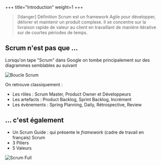 +++
title="Introduction"
weight=1
+++

> [!danger] Définition
>  Scrum est un framework Agile pour développer, délivrer et maintenir un produit complexe. Il se concentre sur la livraison rapide de valeur au client en travaillant de manière itérative sur de courtes périodes de temps.



## Scrum n'est pas que ...
Lorsqu'on tape "Scrum" dans Google on tombe principalement sur des diagrammes semblables au suivant

![Boucle Scrum](boucle_scrum.png)

On retrouve classiquement :
- Les rôles : Scrum Master, Product Owner et Développeurs
- Les artefacts : Product Backlog, Sprint Backlog, Incrément
- Les évènements : Spring Planning, Daily, Rétrospective, Review

## ... c'est également
- Un Scrum Guide : qui présente le *framework* (cadre de travail en français) Scrum
- 3 Piliers
- 5 Valeurs

![Scrum Full](scrum_full.png)
